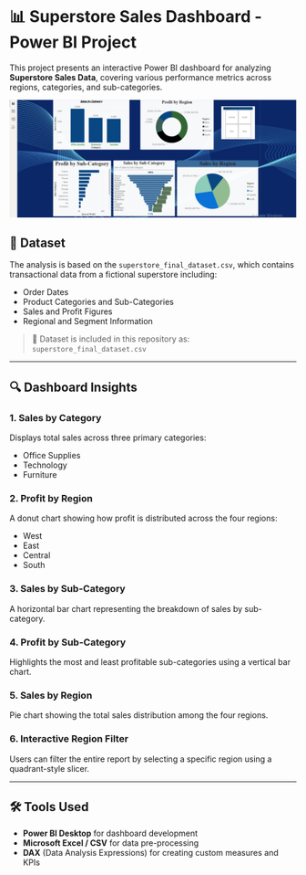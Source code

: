 # 📊 Superstore Sales Dashboard - Power BI Project

This project presents an interactive Power BI dashboard for analyzing **Superstore Sales Data**, covering various performance metrics across regions, categories, and sub-categories.

![Dashboard Overview](Capture.PNG)

## 📁 Dataset

The analysis is based on the `superstore_final_dataset.csv`, which contains transactional data from a fictional superstore including:

- Order Dates
- Product Categories and Sub-Categories
- Sales and Profit Figures
- Regional and Segment Information

> 📌 Dataset is included in this repository as: `superstore_final_dataset.csv`

---

## 🔍 Dashboard Insights

### 1. **Sales by Category**
Displays total sales across three primary categories:
- Office Supplies
- Technology
- Furniture

### 2. **Profit by Region**
A donut chart showing how profit is distributed across the four regions:
- West
- East
- Central
- South

### 3. **Sales by Sub-Category**
A horizontal bar chart representing the breakdown of sales by sub-category.

### 4. **Profit by Sub-Category**
Highlights the most and least profitable sub-categories using a vertical bar chart.

### 5. **Sales by Region**
Pie chart showing the total sales distribution among the four regions.

### 6. **Interactive Region Filter**
Users can filter the entire report by selecting a specific region using a quadrant-style slicer.

---

## 🛠️ Tools Used

- **Power BI Desktop** for dashboard development
- **Microsoft Excel / CSV** for data pre-processing
- **DAX** (Data Analysis Expressions) for creating custom measures and KPIs


